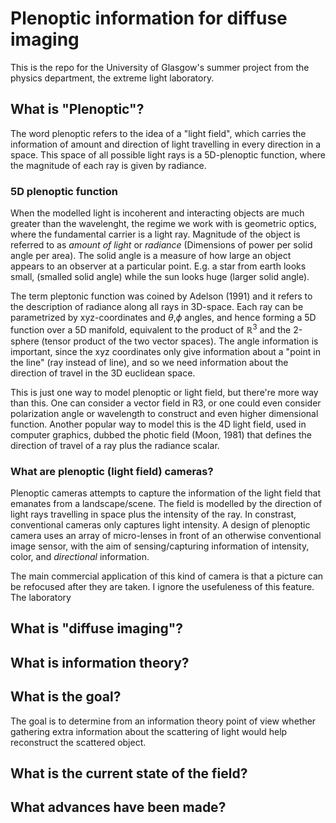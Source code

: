 # Plenoptic information for diffuse imaging
This is the repo for the University of Glasgow's summer project from the physics
department, the extreme light laboratory.
## What is "Plenoptic"?
The word plenoptic refers to the idea of a "light field", which carries the information of
amount and direction of light travelling in every direction in a space. This space of all
possible light rays is a 5D-plenoptic function, where the magnitude of each ray is given
by radiance.
### 5D plenoptic function
When the modelled light is incoherent and interacting objects are much greater than the
wavelenght, the regime we work with is geometric optics, where the fundamental carrier is
a light ray. Magnitude of the object is referred to as _amount of light_ or _radiance_
(Dimensions of power per solid angle per area). The solid angle is a measure of how large
an object appears to an observer at a particular point. E.g. a star from earth looks
small, (smalled solid angle) while the sun looks huge (larger solid angle).

The term pleptonic function was coined by Adelson (1991) and it refers to the description
of radiance along all rays in 3D-space. Each ray can be parametrized by xyz-coordinates
and $\theta$,$\phi$ angles, and hence forming a 5D function over a 5D manifold, equivalent
to the product of $\mathbb{R}^3$ and the 2-sphere (tensor product of the two vector
spaces). The angle information is important, since the xyz coordinates only give
information about a "point in the line" (ray instead of line), and so we need information
about the direction of travel in the 3D euclidean space.

This is just one way to model plenoptic or light field, but there're more way than this.
One can consider a vector field in R3, or one could even consider polarization angle or
wavelength to construct and even higher dimensional function. Another popular way to model
this is the 4D light field, used in computer graphics, dubbed the photic field (Moon,
1981) that defines the direction of travel of a ray plus the radiance scalar.
### What are plenoptic (light field) cameras?
Plenoptic cameras attempts to capture the information of the light field that emanates
from a landscape/scene. The field is modelled by the direction of light rays travelling in
space plus the intensity of the ray. In constrast, conventional cameras only captures
light intensity. A design of plenoptic camera uses an array of micro-lenses in front of an
otherwise conventional image sensor, with the aim of sensing/capturing information of
intensity, color, and _directional_ information.

The main commercial application of this kind of camera is that a picture can be refocused
after they are taken. I ignore the usefuleness of this feature. The laboratory
## What is "diffuse imaging"?
## What is information theory?
## What is the goal?
The goal is to determine from an information theory point of view whether gathering extra
information about the scattering of light would help reconstruct the scattered object.
## What is the current state of the field?
## What advances have been made?
